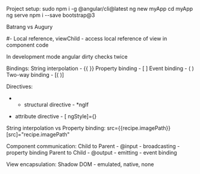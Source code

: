 Project setup:
sudo npm i -g @angular/cli@latest
ng new myApp
cd myApp
ng serve
npm i --save bootstrap@3

Batrang vs Augury

#- Local reference, viewChild - access local reference of view in component code

In development mode angular dirty checks twice

Bindings:
String interpolation - {{ }}
Property binding - [ ]
Event binding - ( )
Two-way binding - [( )]

Directives:

- - structural directive - \*ngIf

* attribute directive - [ ngStyle]={}

String interpolation vs Property binding:
src={{recipe.imagePath}}
[src]="recipe.imagePath"

Component communication:
Child to Parent - @input - broadcasting - property binding
Parent to Child - @output - emitting - event binding

View encapsulation:
Shadow DOM - emulated, native, none
